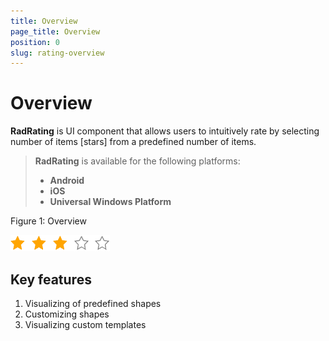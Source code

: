 ```yaml
---
title: Overview
page_title: Overview
position: 0
slug: rating-overview
---
```


# Overview

**RadRating** is UI component that allows users to intuitively rate by selecting number of items [stars] from a predefined number of items.

> **RadRating** is available for the following platforms:
> 
> - **Android**
> - **iOS**
> - **Universal Windows Platform**

Figure 1: Overview

![RatingOverview](images/rating-overview.png)

## Key features

1. Visualizing of predefined shapes
1. Customizing shapes
1. Visualizing custom templates